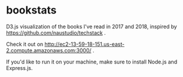 # bookstats

D3.js visualization of the books I've read in 2017 and 2018, inspired by https://github.com/naustudio/techstack .

Check it out on http://ec2-13-59-18-151.us-east-2.compute.amazonaws.com:3000/ .

If you'd like to run it on your machine, make sure to install Node.js and Express.js.

